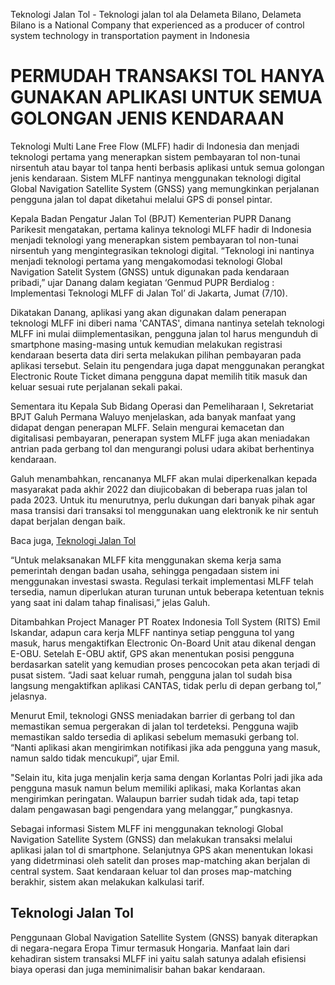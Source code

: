 Teknologi Jalan Tol - Teknologi jalan tol ala Delameta Bilano, Delameta Bilano is a National Company that experienced as a producer of control system technology in transportation payment in Indonesia

# PERMUDAH TRANSAKSI TOL HANYA GUNAKAN APLIKASI UNTUK SEMUA GOLONGAN JENIS KENDARAAN

Teknologi Multi Lane Free Flow (MLFF) hadir di Indonesia dan menjadi teknologi pertama yang menerapkan sistem pembayaran tol non-tunai nirsentuh atau bayar tol tanpa henti berbasis aplikasi untuk semua golongan jenis kendaraan. Sistem MLFF nantinya menggunakan teknologi digital Global Navigation Satellite System (GNSS) yang memungkinkan perjalanan pengguna jalan tol dapat diketahui melalui GPS di ponsel pintar.

Kepala Badan Pengatur Jalan Tol (BPJT) Kementerian PUPR Danang Parikesit mengatakan, pertama kalinya teknologi MLFF hadir di Indonesia menjadi teknologi yang menerapkan sistem pembayaran tol non-tunai nirsentuh yang mengintegrasikan teknologi digital. “Teknologi ini nantinya menjadi teknologi pertama yang mengakomodasi teknologi Global Navigation Satelit System (GNSS) untuk digunakan pada kendaraan pribadi,” ujar Danang dalam kegiatan ‘Genmud PUPR Berdialog : Implementasi Teknologi MLFF di Jalan Tol’ di Jakarta, Jumat (7/10).

Dikatakan Danang, aplikasi yang akan digunakan dalam penerapan teknologi MLFF ini diberi nama 'CANTAS', dimana nantinya setelah teknologi MLFF ini mulai diimplementasikan, pengguna jalan tol harus mengunduh di smartphone masing-masing untuk kemudian melakukan registrasi kendaraan beserta data diri serta melakukan pilihan pembayaran pada aplikasi tersebut. Selain itu pengendara juga dapat menggunakan perangkat Electronic Route Ticket dimana pengguna dapat memilih titik masuk dan keluar sesuai rute perjalanan sekali pakai.

Sementara itu Kepala Sub Bidang Operasi dan Pemeliharaan I, Sekretariat BPJT Galuh Permana Waluyo menjelaskan, ada banyak manfaat yang didapat dengan penerapan MLFF. Selain mengurai kemacetan dan digitalisasi pembayaran, penerapan system MLFF juga akan meniadakan antrian pada gerbang tol dan mengurangi polusi udara akibat berhentinya kendaraan.

Galuh menambahkan, rencananya MLFF akan mulai diperkenalkan kepada masyarakat pada akhir 2022 dan diujicobakan di beberapa ruas jalan tol pada 2023. Untuk itu menurutnya, perlu dukungan dari banyak pihak agar masa transisi dari transaksi tol menggunakan uang elektronik ke nir sentuh dapat berjalan dengan baik.

Baca juga, <a href="https://delameta.com/teknologi-jalan-tol/">Teknologi Jalan Tol</a>

“Untuk melaksanakan MLFF kita menggunakan skema kerja sama pemerintah dengan badan usaha, sehingga pengadaan sistem ini menggunakan investasi swasta. Regulasi terkait implementasi MLFF telah tersedia, namun diperlukan aturan turunan untuk beberapa ketentuan teknis yang saat ini dalam tahap finalisasi,” jelas Galuh.

Ditambahkan Project Manager PT Roatex Indonesia Toll System (RITS) Emil Iskandar, adapun cara kerja MLFF nantinya setiap pengguna tol yang masuk, harus mengaktifkan Electronic On-Board Unit atau dikenal dengan E-OBU. Setelah E-OBU aktif, GPS akan menentukan posisi pengguna berdasarkan satelit yang kemudian proses pencocokan peta akan terjadi di pusat sistem. “Jadi saat keluar rumah, pengguna jalan tol sudah bisa langsung mengaktifkan aplikasi CANTAS, tidak perlu di depan gerbang tol,” jelasnya.

Menurut Emil, teknologi GNSS meniadakan barrier di gerbang tol dan memastikan semua pergerakan di jalan tol terdeteksi. Pengguna wajib memastikan saldo tersedia di aplikasi sebelum memasuki gerbang tol. “Nanti aplikasi akan mengirimkan notifikasi jika ada pengguna yang masuk, namun saldo tidak mencukupi”, ujar Emil.

"Selain itu, kita juga menjalin kerja sama dengan Korlantas Polri jadi jika ada pengguna masuk namun belum memiliki aplikasi, maka Korlantas akan mengirimkan peringatan. Walaupun barrier sudah tidak ada, tapi tetap dalam pengawasan bagi pengendara yang melanggar,” pungkasnya.

Sebagai informasi Sistem MLFF ini menggunakan teknologi Global Navigation Satellite System (GNSS) dan melakukan transaksi melalui aplikasi jalan tol di smartphone. Selanjutnya GPS akan menentukan lokasi yang didetrminasi oleh satelit dan proses map-matching akan berjalan di central system. Saat kendaraan keluar tol dan proses map-matching berakhir, sistem akan melakukan kalkulasi tarif.

## Teknologi Jalan Tol

Penggunaan Global Navigation Satellite System (GNSS) banyak diterapkan di negara-negara Eropa Timur termasuk Hongaria. Manfaat lain dari kehadiran sistem transaksi MLFF ini yaitu salah satunya adalah efisiensi biaya operasi dan juga meminimalisir bahan bakar kendaraan.

